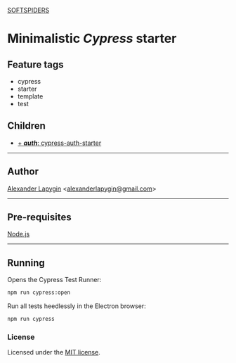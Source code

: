 [SOFTSPIDERS](https://github.com/softspiders/softspiders)

# Minimalistic *Cypress* starter

## Feature tags

- cypress
- starter
- template
- test

## Children

- [+ ***auth***: cypress-auth-starter](https://github.com/softspiders/cypress-auth-starter)

---

## Author

[Alexander Lapygin](https://github.com/AlexanderLapygin) <<alexanderlapygin@gmail.com>>

---

## Pre-requisites

[Node.js](https://nodejs.org/en/download/package-manager/)

---

## Running

Opens the Cypress Test Runner:

```sh
npm run cypress:open
```

Run all tests heedlessly in the Electron browser:

```sh
npm run cypress
```

### License

Licensed under the [MIT license](./LICENSE).
